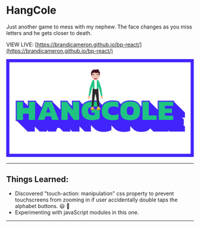 # HangCole

Just another game to mess with my nephew. The face changes as you miss letters and he gets closer to death.

VIEW LIVE: [https://brandicameron.github.io/bp-react/](https://brandicameron.github.io/bp-react/)

![Game Screenshot](/img/share.jpg)

---

## Things Learned:

- Discovered "touch-action: manipulation" css property to prevent touchscreens from zooming in if user accidentally double taps the alphabet buttons. 😃 🤯
- Experimenting with javaScript modules in this one.

---
